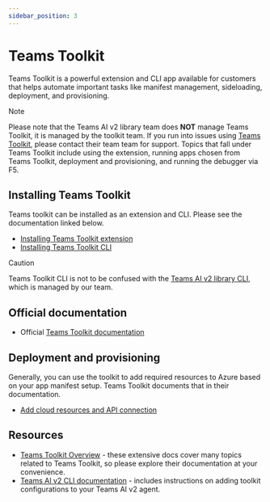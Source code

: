 ```yaml
---
sidebar_position: 3
---
```


# Teams Toolkit

Teams Toolkit is a powerful extension and CLI app available for customers that helps automate important tasks like manifest management, sideloading, deployment, and provisioning.

> [!NOTE]
> Please note that the Teams AI v2 library team does **NOT** manage Teams Toolkit, it is managed by the toolkit team. If you run into issues using [Teams Toolkit](https://github.com/OfficeDev/Teams-Toolkit), please contact their team team for support. Topics that fall under Teams Toolkit include using the extension, running apps chosen from Teams Toolkit, deployment and provisioning, and running the debugger via F5.

## Installing Teams Toolkit

Teams toolkit can be installed as an extension and CLI. Please see the documentation linked below.

- [Installing Teams Toolkit extension](https://learn.microsoft.com/en-us/microsoftteams/platform/toolkit/install-teams-toolkit)
- [Installing Teams Toolkit CLI](https://learn.microsoft.com/en-us/microsoftteams/platform/toolkit/teams-toolkit-cli?pivots=version-three)

> [!CAUTION]
> Teams Toolkit CLI is not to be confused with the [Teams AI v2 library CLI](../developer-tools/cli), which is managed by our team.

## Official documentation

- Official [Teams Toolkit documentation](https://learn.microsoft.com/en-us/microsoftteams/platform/toolkit/overview)

## Deployment and provisioning

Generally, you can use the toolkit to add required resources to Azure based on your app manifest setup. Teams Toolkit documents that in their documentation.

- [Add cloud resources and API connection](https://learn.microsoft.com/en-us/microsoftteams/platform/toolkit/add-resource)

## Resources

- [Teams Toolkit Overview](https://learn.microsoft.com/en-us/microsoftteams/platform/toolkit/teams-toolkit-fundamentals) - these extensive docs cover many topics related to Teams Toolkit, so please explore their documentation at your convenience.
- [Teams AI v2 CLI documentation](../developer-tools/cli) - includes instructions on adding toolkit configurations to your Teams AI v2 agent.
